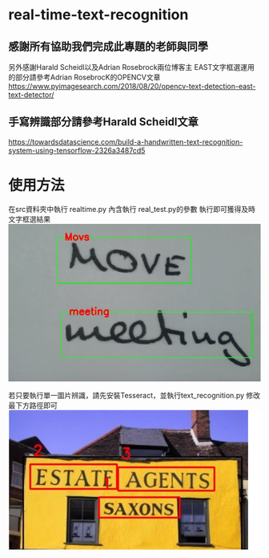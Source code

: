# real-time-text-recognition
## 感謝所有協助我們完成此專題的老師與同學
另外感謝Harald Scheidl以及Adrian Rosebrock兩位博客主
EAST文字框選運用的部分請參考Adrian RosebrocK的OPENCV文章
https://www.pyimagesearch.com/2018/08/20/opencv-text-detection-east-text-detector/

## 手寫辨識部分請參考Harald Scheidl文章
https://towardsdatascience.com/build-a-handwritten-text-recognition-system-using-tensorflow-2326a3487cd5

# 使用方法
在src資料夾中執行 realtime.py 內含執行 real_test.py的參數
執行即可獲得及時文字框選結果
![image](https://github.com/stu12140513/real-time-recognition/blob/master/demo1.PNG)

若只要執行單一圖片辨識，請先安裝Tesseract，並執行text_recognition.py 修改最下方路徑即可
![image](https://github.com/stu12140513/real-time-recognition/blob/master/demo2.PNG)
